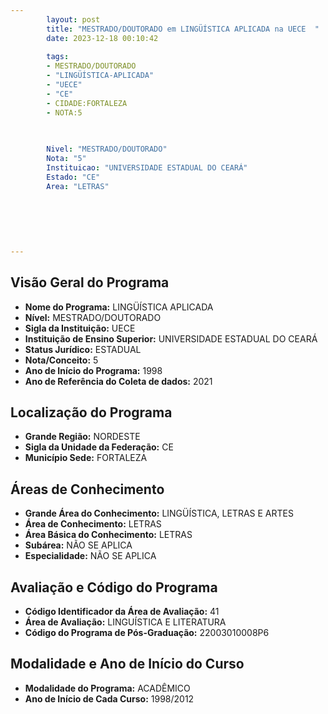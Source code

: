 ```yaml
---
        layout: post
        title: "MESTRADO/DOUTORADO em LINGÜÍSTICA APLICADA na UECE  "
        date: 2023-12-18 00:10:42
     
        tags:
        - MESTRADO/DOUTORADO
        - "LINGÜÍSTICA-APLICADA"
        - "UECE"
        - "CE"
        - CIDADE:FORTALEZA
        - NOTA:5
        
       

        Nivel: "MESTRADO/DOUTORADO"
        Nota: "5"
        Instituicao: "UNIVERSIDADE ESTADUAL DO CEARÁ"
        Estado: "CE"
        Area: "LETRAS"
        
        
        
        
        
        
---
```

## Visão Geral do Programa
- **Nome do Programa:** LINGÜÍSTICA APLICADA
- **Nível:** MESTRADO/DOUTORADO
- **Sigla da Instituição:** UECE
- **Instituição de Ensino Superior:** UNIVERSIDADE ESTADUAL DO CEARÁ
- **Status Jurídico:** ESTADUAL
- **Nota/Conceito:** 5
- **Ano de Início do Programa:** 1998
- **Ano de Referência do Coleta de dados:** 2021

## Localização do Programa
- **Grande Região:** NORDESTE
- **Sigla da Unidade da Federação:** CE
- **Município Sede:** FORTALEZA

## Áreas de Conhecimento
- **Grande Área do Conhecimento:** LINGÜÍSTICA, LETRAS E ARTES
- **Área de Conhecimento:** LETRAS
- **Área Básica do Conhecimento:** LETRAS
- **Subárea:** NÃO SE APLICA
- **Especialidade:** NÃO SE APLICA

## Avaliação e Código do Programa
- **Código Identificador da Área de Avaliação:** 41
- **Área de Avaliação:** LINGUÍSTICA E LITERATURA
- **Código do Programa de Pós-Graduação:** 22003010008P6


## Modalidade e Ano de Início do Curso
- **Modalidade do Programa:** ACADÊMICO
- **Ano de Início de Cada Curso:** 1998/2012
